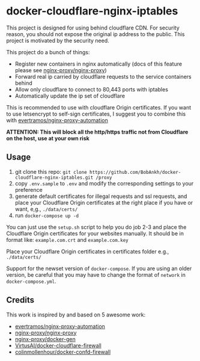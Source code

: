 # docker-cloudflare-nginx-iptables

This project is designed for using behind cloudflare CDN. For security reason, you should not expose the original ip address to the public.
This project is motivated by the security need.

This project do a bunch of things:

- Register new containers in nginx automatically (docs of this feature please see [nginx-proxy/nginx-proxy](https://github.com/nginx-proxy/nginx-proxy))
- Forward real ip carried by cloudflare requests to the service containers behind
- Allow only cloudflare to connect to 80,443 ports with iptables
- Automatically update the ip set of cloudflare

This is recommended to use with cloudflare Origin certificates. If you want to use letsencrypt to self-sign certificates, I suggest you to combine this with [evertramos/nginx-proxy-automation](https://github.com/evertramos/nginx-proxy-automation)

**ATTENTION: This will block all the http/https traffic not from Cloudflare on the host, use at your own risk**

## Usage

1. git clone this repo: `git clone https://github.com/BobAnkh/docker-cloudflare-nginx-iptables.git /proxy`
2. copy `.env.sample` to `.env` and modify the corresponding settings to your preference
3. generate default certificates for illegal requests and ssl requests, and place your Cloudflare Origin certificates at the right place if you have or want, e,g., `./data/certs/`
4. run `docker-compose up -d`

You can just use the `setup.sh` script to help you do job 2-3 and place the Cloudflare Origin certificates for your websites manually. It should be in format like: `example.com.crt` and `example.com.key`

Place your Cloudflare Origin certificates in certificates folder e.g., `./data/certs/`

Support for the newset version of `docker-compose`. If you are using an older version, be careful that you may have to change the format of `network` in `docker-compose.yml`.

## Credits

This work is inspired by and based on 5 awesome work:

- [evertramos/nginx-proxy-automation](https://github.com/evertramos/nginx-proxy-automation)
- [nginx-proxy/nginx-proxy](https://github.com/nginx-proxy/nginx-proxy)
- [nginx-proxy/docker-gen](https://github.com/nginx-proxy/docker-gen)
- [VirtusAI/docker-cloudflare-firewall](https://github.com/VirtusAI/docker-cloudflare-firewall)
- [colinmollenhour/docker-confd-firewall](https://github.com/colinmollenhour/docker-confd-firewall)
